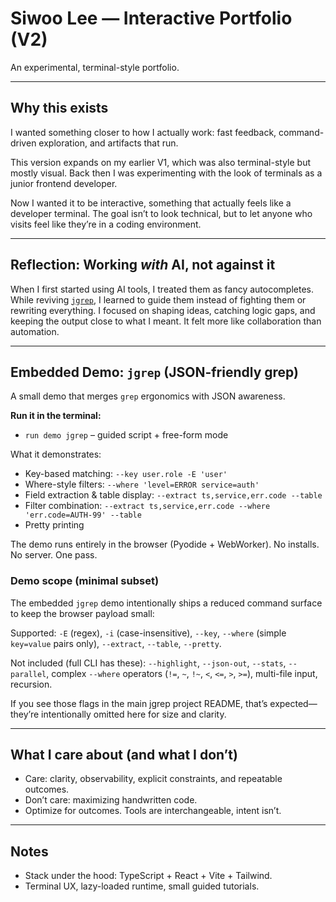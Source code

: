 # Siwoo Lee — Interactive Portfolio (V2)

An experimental, terminal-style portfolio.

---

## Why this exists

I wanted something closer to how I actually work: fast feedback, command-driven exploration, and artifacts that run.

This version expands on my earlier V1, which was also terminal-style but mostly visual. Back then I was experimenting with the look of terminals as a junior frontend developer.

Now I wanted it to be interactive, something that actually feels like a developer terminal. The goal isn’t to look technical, but to let anyone who visits feel like they’re in a coding environment.

---

## Reflection: Working _with_ AI, not against it

When I first started using AI tools, I treated them as fancy autocompletes. While reviving [`jgrep`](https://github.com/postsw7/json-grep), I learned to guide them instead of fighting them or rewriting everything. I focused on shaping ideas, catching logic gaps, and keeping the output close to what I meant. It felt more like collaboration than automation.

---

## Embedded Demo: `jgrep` (JSON-friendly grep)

A small demo that merges `grep` ergonomics with JSON awareness.

**Run it in the terminal:**

- `run demo jgrep` – guided script + free-form mode

What it demonstrates:

- Key-based matching: `--key user.role -E 'user'`
- Where-style filters: `--where 'level=ERROR service=auth'`
- Field extraction & table display: `--extract ts,service,err.code --table`
- Filter combination: `--extract ts,service,err.code --where 'err.code=AUTH-99' --table`
- Pretty printing

The demo runs entirely in the browser (Pyodide + WebWorker).
No installs. No server. One pass.

### Demo scope (minimal subset)

The embedded `jgrep` demo intentionally ships a reduced command surface to keep the browser payload small:

Supported: `-E` (regex), `-i` (case-insensitive), `--key`, `--where` (simple `key=value` pairs only), `--extract`, `--table`, `--pretty`.

Not included (full CLI has these): `--highlight`, `--json-out`, `--stats`, `--parallel`, complex `--where` operators (`!=`, `~`, `!~`, `<`, `<=`, `>`, `>=`), multi-file input, recursion.

If you see those flags in the main jgrep project README, that’s expected—they’re intentionally omitted here for size and clarity.

---

## What I care about (and what I don’t)

- Care: clarity, observability, explicit constraints, and repeatable outcomes.
- Don’t care: maximizing handwritten code.
- Optimize for outcomes. Tools are interchangeable, intent isn’t.

---

## Notes

- Stack under the hood: TypeScript + React + Vite + Tailwind.
- Terminal UX, lazy-loaded runtime, small guided tutorials.
